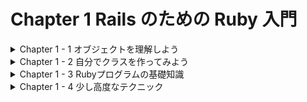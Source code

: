 # Chapter 1 Rails のための Ruby 入門
<details><summary>Chapter 1 - 1 オブジェクトを理解しよう</summary>
	
### 1 - 1 - 1 万物がオブジェクト
- Ruby や Ruby on Rails を理解する上で、いちばんの基礎となるのが「オブジェクト」という概念です。
- 「オブジェクト」とは、簡単に言うと「モノ」のようなものです。
- Ruby の世界には、大小のオブジェクトが関わり合いながら存在しています。
    - 別の言い方をすると、Ruby は「オブジェクトを作ったり使ったりすることで、コンピューターにプログラマの望んだ仕事(処理)を行わせる言語」です。
- Ruby の世界の中の「オブジェクト」と見分けて、どのオブジェクトがどんな仕事を担当するのかをイメージできるようになることが大切です。
- Ruby on Rails と使って Webアプリケーションを書くということは、Rails の用意したフレームワークを理解して、その上でプログラムを書くということでもあります。


### 1 - 1 - 2 irb
- Ruby には、irb (アイアールビー)という、対話的な実行環境が付属しています。


### 1 - 1 - 3 文字列
- Webアプリケーションにおいてもっとも基本的なオブジェクトの一つが「文字列」です。
- 文字列とは、「氏名」「酒類の購入には年齢記入が必要です」といった、人間が読むことのできる文字や記号で構成された単語や文章のようなデータのことを指します。
- 文字列オブジェクトを作る一番簡単な方法は、ダブルクォーテーション(”)で内容を囲むことです。たとえば、`”氏名”`のように書きます。
- 文字列オブジェクトを作るためには、シングルクォーテーション(’)を使うこともできます。


### 1 - 1 - 4 数値
- プログラムを作る上では、数値も重要です。
- 数値とは、 1 や 100 のように、数を表すオブジェクトです。
- Ruby では数値もオブジェクトに含まれます。


### 1 - 1 - 5 オブジェクトに、自分が何者かを聞いてみる
- 全てのオブジェクトには、自分の型を持っていて、この型のことを「クラス」と呼びます。
- クラスを尋ねるには、オブジェクトの後に `.class` という記述をします。

```bash
irb(main):001:0> "氏名".class
=> String # String(文字列)
```

```bash
irb(main):002:0> 1.class
=> Integer # Integer(整数)
```

- オブジェクトは全てが object_id という固有の番号を持っています。
    
```bash
irb(main):001:0> "氏名".object_id
=> 11300
irb(main):002:0> 1.object_id
=> 3
irb(main):003:0> "氏名".object_id
=> 27880
irb(main):004:0> 1.object_id
=> 3
```
    
- “氏名” という Rubyコードに対応して用意される文字列オブジェクトは、Rubyコードが実行されるたびに、別のオブジェクトが作られる。
- 1というRubyコードに対応して用意される数値オブジェクトは、何回 1 というRubyコードを実行しても、同じ数値オブジェクトが提供される。


### 1 - 1 - 6 クラスとインスタンス
- Rubyのようなオブジェクト指向言語では、一般的に「オブジェクト X のクラスが A であるとき、X は A のインスタンス(オブジェクト)である」といいます。
- インスタンスオブジェクトは「インスタンス」、「オブジェクト」と呼ばれることもありますが、オブジェクトそのもの、という意味で使われます。


### 1 - 1 - 7 オブジェクトの機能はクラスで決まる
- オブジェクトにどんな仕事をさせることができるのかは、そのオブジェクトがどんなクラスのオブジェクトであるかによります。
- オブジェクトの機能はクラスによって異なるので、Ruby でプログラムを作るためには、どんなクラスのオブジェクトにどんな機能があるのかを知り、目的にあったクラスのオブジェクトを使うことが大切になってきます。


### 1 - 1 - 8 変数
- 変数は、何かのオブジェクトを指し示すことができる、ラベルのような存在です。変数にわかりやすい名前を付けて使うことで、プログラムを格段にわかりやすくすることができます。
- 変数を通じてオブジェクトを参照できるようにすることを「代入する」と呼びます。代入するには、= を使います。
- Ruby のローカル変数の名前は、アルファベットの小文字かアンダースコア( _ )で始めます。2 文字目以降には、大文字や数字も利用できます。慣習としては、単語の区切りにアンダースコア( _ )を使うスネークケースという記法で変数の名前を付けることが好まれています。


| よく見かける記法 | 文法的にはあっているが、一般的でない記法 | ローカル変数として解析できない記法 |
| --- | --- | --- |
| sample_message | sampleMessage (キャメルケース) | SampleMessage |
| part2 | パート2 | 2part |
| _user | _USER | -user |

- なお、アルファベットの大文字から始まる名前は、保持する値が不変の「定数」と解釈されます。厳密には、Ruby の定数の値は絶対に変更できないわけでなく、warningメッセージが出力されるものの、再定義することも可能となっています。


### 1 - 1 - 9 コメント
- Ruby のプログラムの中に、任意のコメントを記述することができます。コメントは、ソースコードの内容を補完するドキュメンテーションなどの用途で便利に利用できます。
- いくつか書き方はありますが、基本的なのが # のあとにコメントを記述する方法です。


### 1 - 1 - 10 メソッド
- オブジェクトの代表的な仕事は、何らかの振る舞いをすることです。Ruby のオブジェクトの振る舞いは、基本的に「メソッド」として記述します。
    - メソッドには「(〜を)…します」というような内容を記述することになります。

```ruby
タマ.追いかける(ネズミ) 
# 「追いかける」がメソッドに相当します。
# インスタンスに対して呼び出せるメソッドをインスタンスメソッドと呼びます。
```

- インスタンスに対して呼び出せるメソッドをインスタンスメソッドと呼びます。

```ruby
class 猫
  def 追いかける(ネズミ)
	puts "一生懸命 #{ネズミ} を追いかけた..." # 画面にメッセージを出力します。
  end
end

タマ = 猫.new
# 「追いかける」の部分がメソッド、(ネズミ)の部分がメソッドに対して補足的な情報を与える「引数」と呼ばれるものになります。
```

- 「追いかける」の部分がメソッド、(ネズミ)の部分がメソッドに対して補足的な情報を与える「引数」と呼ばれるものになります。
- オブジェクトにドット( . )を付け、その後にメソッドの名前を記述することでメソッドを呼び出すことができます。

```ruby
# フォームから入力されたデータが変数に入っている状態を作ります。
message = '先ほど注文した商品を全て一旦キャンセルさせてください'

# エラーメッセージの表示を行います。
if message.length > 100
  puts 'メッセージは100文字以下で入力してください。'
end
```

- 先の lengthメソッドの呼び出し例では、message がレシーバとなっています。
- Stringクラスのオブジェクトには、 concat という、**自分に別の文字列オブジェクトを結合させるメソッド**があります。

```ruby
irb(main):005:0> message1 = "こんにちは。"
=> "こんにちは。"
irb(main):006:0> message2 = "こんばんは。"
=> "こんばんは。"
irb(main):007:0> message1.concat(message2)
=> "こんにちは。こんばんは。"
irb(main):008:0> message1
=> "こんにちは。こんばんは。"
irb(main):009:0> message2
=> "こんばんは。"
```

- concatメソッドは 2 つ以上のオブジェクトを同時に結合することができます。2 つ以上のオブジェクトを同時に結合したいときは、結合したいオブジェクトを全てをメソッドに引数として渡します。メソッドに渡すオブジェクトは、引数ごとにカンマ( , )で区切ります。

```ruby
irb(main):011:0> message1 = "おはようございます。"
=> "おはようございます。"
irb(main):012:0> message2 = "こんにちは。"
=> "こんにちは。"
irb(main):013:0> message3 = "こんばんは。"
=> "こんばんは。"
irb(main):014:0> message1.concat(message2, message3)
=> "おはようございます。こんにちは。こんばんは。"
```

- 引数を付けるメソッドには必ず括弧を付けていました。しかし、実は**括弧を省略してメソッド呼び出しを書く**こともできます。括弧を省略する時は、メソッド名と引数の間に半角スペースを入れます。

```ruby
irb(main):015:0> message1 = "おはようございます。"
=> "おはようございます。"
irb(main):016:0> message2 = "こんにちは。"
=> "こんにちは。"
irb(main):017:0> message3 = "こんばんは。"
=> "こんばんは。"
irb(main):018:0> message1.concat message2,message3
=> "おはようございます。こんにちは。こんばんは。"
```

- 括弧を省略しない書き方、省略した書き方、どちらの書き方も実際のコードを読んでいて見掛けることがあります。慣れるまでは大変かもしれませんが、どちらの書き方も知っておくと便利です。
    - なお、引数を渡す必要がないメソッドを length( ) のように空の括弧に付けて呼び出すこともできますが、Rubyプログラマの間では、length のように括弧を付けない書き方が主流と言えそうです。</details>


<details><summary>Chapter 1 - 2 自分でクラスを作ってみよう</summary>
	
### 1 - 2 - 1 クラスを作る
- Ruby on Rails で Webアプリケーションを作る場合には、プログラマがクラスを作成する必要があるため、クラスを作ることについての知識は欠かせません。


### 1 - 2 - 2 Userクラスを作る
- ユーザーを表すクラスを作成します。

    1\. user.rbフォルダを作成する。
    
    2\. エディターを開いて、user.rb フォルダから user.rbファイルを作成する。
    
    3\. user.rbファイルに、User という名前のクラスを作成する。

```ruby
# エディターに User という名前のクラスを作成する。
class User
end
```

```ruby
# require を使って user.rb を読み込みます。
irb(main):001:0> require './user.rb'
=> true

# クラスの名前の後に .new と記述して、オブジェクトを作成します。
irb(main):002:0> user = User.new
=> #<User:0x000000010a623fd0>

# Userクラスのオブジェクトが作られたかどうか、レシーバのクラス名を返すclassメソッドを使って、確認します。
irb(main):003:0> user.class
=> User # user はUserクラスのオブジェクトになっています。
```

### 1 - 2 - 3 Userクラスにメソッドを定義する
- 作成したUserクラスから name というメソッドを作成します。

```ruby
# エディター
class User
  def name
  end
end

# irb
irb(main):001:0> require './user.rb'
=> true
irb(main):002:0> user = User.new
=> #<User:0x000000010b31d970>
irb(main):003:0> user.name
=> nil
```

- nil は Ruby において「無い」ことを表すオブジェクトです。nameメソッドは空っぽなので、nil が返ってきています。
- メソッドが呼ばれたときに返ってくる値のことを「返り値(または戻り値)」と呼びます。Ruby では、return を使って明示的に指定された値や、メソッド内で最後に評価された値がメソッドの返り値となります。どちらを使っても構いませんが、一般的には、メソッドの途中でメソッドを抜けたい場合には return を使い、メソッドの最後で返り値を指定する場合は return を使わないことが多いでしょう。
- たとえば、どんなユーザーの name も”匿名さん”を返すようにしたい場合は、nameメソッドの実装は次のようになります。

```ruby
# return を使う場合
class User
  def name
    return "匿名さん"
  end
end

# return を使わない場合
class User
  def name
     "匿名さん"
  end
end
```

- どちらの書き方でも、次のように、Userクラスのオブジェクトでnameメソッドの返り値として「匿名さん」という文字列を得ることができます。

```ruby
irb(main):002:0> user = User.new
=> #<User:0x0000000112cf3b00>
irb(main):003:0> user.name
=> "匿名さん"
```

- 実際には、すべてのUserオブジェクトが同じ名前を持つように実装することはほとんどないでしょう。ログインしてきたユーザーそれぞれの名前を保持するようにしたいはずです。オブジェクトごとに異なるデータを保持できるようにするためには、「インスタンス変数」を使います。


### 1 - 2 - 4 インスタンス変数
- インスタンス変数は、オブジェクトが抱えている変数です。インスタンス変数に代入したデータは、インスタンス変数を抱えているオブジェクトが存在する限り、オブジェクトともに存在し続けます。インスタンス変数は、オブジェクトのメソッドの中から利用可能な一方で、オブジェクトの外側から直接利用することは基本的にできません。インスタンス変数の名前の先頭には必ず＠(アットマーク)を付けます。

```ruby
class User
  def name=(name)
    @name = name
  end

  def name
    @name
  end
end
```

- ここでは「name=」という名前を設定するメソッドを追加しました。**Ruby では末尾に=という記号がついたメソッド名を定義することで、属性をオブジェクトにセットするような形のメソッドを作ることができます。**name=メソッドでは、引数で受け取ったデータをインスタンス変数 @name に代入します。このような、インスタンス変数を代入するためのメソッドをセッターと呼ぶことがあります。
- また、nameメソッドの中身を変更して、設定した名前(@name)を返すようにしています。このような、インスタンス変数の内容を参照するためのメソッドをゲッターと呼ぶことがあります。
- 新しいUserクラスの動作を確認してみましょう。

```ruby
irb(main):002:0> user = User.new
=> #<User:0x0000000107d89a70>
irb(main):003:0> user.name = "小田井優"
=> "小田井優"
```

- 上記では、名前の文字列をuserオブジェクトに設定しました。続いて、userオブジェクトの状態を見てみましょう。**irb 上でオブジェクトを評価すると、そのオブジェクトのinspectメソッドが呼ばれます。**

```ruby
irb(main):004:0> user
=> #<User:0x0000000107d89a70 @name="小田井優"> # userオブジェクトがinspectメソッドで出力されます。
```

- 設定した名前をuserオブジェクトが「抱えている」様子がわかります。次に、nameメソッドを使って名前を取得してみましょう。

```ruby
irb(main):005:0> user.name
=> "小田井優"
```

- これで、オブジェクトごとに異なる名前を保持することができるようになったので、複数のオブジェクトにそれぞれ違う名前を設定してみましょう。

```ruby
irb(main):007:0> user1 = User.new
=> #<User:0x0000000107d51080>
irb(main):008:0> user1.name = "大場寧子"
=> "大場寧子"

irb(main):009:0> user2 = User.new
=> #<User:0x0000000107d236f8>
irb(main):010:0> user2.name = "小芝美由紀"
=> "小芝美由紀"

irb(main):011:0> user1.name
=> "大場寧子"

irb(main):012:0> user2.name
=> "小芝美由紀"
```

- 無事、オブジェクトごとに別々の名前を入れて扱うことができるようになりました。


### 1 - 2 - 5 ローカル変数とインスタンス変数の違い
- user のようなローカル変数と @name のようなインスタンス変数は、代入の仕方や参照の仕方は同じですが、次のような違いがあります。
- たとえば、自分で作った次のMyClassクラスが存在するとします。

```ruby
class MyClass
  def method_1
    number = 100
  end

  def method_2
    number
  end
end
```

- このクラスのオブジェクトを作って、method_1メソッドを呼び出してみます。

```ruby
irb(main):014:0> object = MyClass.new
=> #<MyClass:0x0000000107df8218>
irb(main):015:0> object.method_1
=> 100
```

- このメソッドは number というローカル変数に 100 という数値のオブジェクトを入れており、ローカル変数に入れたオブジェクトを返り値としています。
- 続けて、method_2メソッドを呼び出してみます。

```ruby
irb(main):016:0> object.method_2
/Users/yoshiwo/Desktop/user.rb/user.rb:7:in `method_2': undefined local variable or method `number' 
for #<MyClass:0x0000000107df8218> (NameError)
```

- method_1で定義した number というローカル変数が method_2 でも生き残っていれば 100 と表示されるはずです。エラーが返ってきてしまったということは、method_2 では method_1 で使った number を使えない状態だということです。
- それでは、number というローカル変数ではなく、インスタンス変数 @number を使うようにするとどうなるでしょうか。

```ruby
# インスタンス変数 @number を使用。
class MyClass
  def method_1
    @number = 100
  end

  def method_2
    @number
  end
end

irb(main):021:0> object = MyClass.new
=> #<MyClass:0x0000000107bd9310>
irb(main):022:0> object.method_1
=> 100
irb(main):023:0> object.method_2
=> 100
```

- エラーが出ずに、無事に 100 という値が返ってきました。method_1 と method_2 が、同じ @number という変数を利用できていることがわかります。
- ローカル変数とインスタンス変数の違いの理解は、Railsアプリケーションを作成する上でも非常に重要になります。ローカル変数は 1 つのメソッドの中で一時的に使うデータを参照するために使います。一方、インスタンス変数は、特定のオブジェクトの内部で使い回したり、そのオブジェクトに属するデータとして外部からゲッターを通じて利用させるために用います。ここでは、**インスタンス変数はオブジェクトに抱えられたデータである**というイメージを覚えておいてください。


### 属性
- 一般的にオブジェクトの抱えるデータのことを「属性(Attribute)」と呼ぶことがあります。先程の例で言えば、name は user の属性ということになります。インスタンス変数も、オブジェクトの抱えるデータのことですから、属性とインスタンス変数はとてもよく似た概念と言えます。ただし、必ずしも同じではありません。インスタンス変数という用語が Ruby の言語の機能を指しているのに対して、属性という用語はもう少し抽象的に、結果としてオブジェクトに対して読んだり書いたりできる(時には片方しかできない)データを表す概念です。
    
    たとえば、外部から見たときには属性として使わないような、オブジェクト内の”秘密の”インスタンス変数が存在する場合もあります。また、外部の記憶装置などを直接使ったり、固定値や、計算値を用いることで、インスタンス変数を使わないで属性を実現することもできます。
    
    Railsアプリケーションにおいては、特にモデル層でこの「属性」という用語が登場します。Railsモデルの「属性」にはデータベースのカラムとの対応関係などの要素が加わるため、より複雑になりますが、根本的な意味としてはオブジェクトが抱えるデータであることに変わりはありません。「属性」という用語にぜひ慣れておきましょう。


### ゲッターやセッターを簡単に定義する
- 先程は、Userクラスに属性の name のゲッターとセッターを次のように定義していました。

```ruby
class User
  def name=(name)
    @name = name
  end

  def name
    @name
  end
end
```

- ゲッターやセッターの書き方はいつも同じようになり、上記コードの name のところを別の属性名に変えて、機械的に記述することができます。
- 実は Ruby には、このような機械的なコードをプログラマが書かなくても済むように、**attr_accessor** という便利なメソッドが用意されています。先程のコードは attr_accessor を使って次のように書くことができます。

```ruby
class User
	attr_accessor :name
end
```

- ここで渡している :name という部分は、シンボルです。ここでは名前の先頭に : を付けたものがシンボルという存在であるということを覚えておいてください。
    
    なお、attr_readerを使うとゲッターだけ、attr_writerを使うとセッターだけを定義することができます。


### メソッドからメソッドを使う

- オブジェクトのメソッドの中から、同じオブジェクトの他のメソッドを呼び出すことができます。例として、名前と住んでいる場所を合わせて返すようなprofileメソッドを作ってみましょう。

```ruby
class User
  attr_accessor :name, :address, :email

  def profile
    "#{name} (#{address})"
  end
end
```

- `"#{name} (#{address})"` という書き方は見慣れないかもしれません。ダブルクォーテーションで囲んで文字列を作成する際に、#{ } という表記の中でRubyコードを実行し、結果をその位置に埋め込むことができます。

```ruby
irb(main):029:0> user = User.new
=> #<User:0x0000000107cebb18>
irb(main):030:0> user.name = "小田井優"
=> "小田井優"
irb(main):031:0> user.address = "東京"
=> "東京"
irb(main):032:0> user.profile
=> "小田井優 (東京)"
```

- profile というメソッドの内部で、同じオブジェクトの別のメソッドである name や address を呼び出すことができました。
- 因みに、シングルクォーテーションを使って同様の埋め込みはできません。次の実行例で示すように、#{ などがそのまま文字の一部として扱われてしまいます。

```ruby
irb(main):033:0> name = "小田井優"
=> "小田井優"
irb(main):034:0> "#{name}"
=> "小田井優"
irb(main):035:0> '#{name}'
=> "\#{name}"
```

- Ruby に慣れていないうちは、メソッド内での name や address が、メソッドの呼び出しなのか、ローカル変数なのか、どちらなのかわからなくて混乱するかもしれません。見分け方としては、**コード内に出てきた名前がローカル変数として定義されていたり、メソッドの引数になっていればローカル変数、そうでなければメソッド名だと判断**できます。
- 1 つ 1 つのメソッドを長大にせず、引数や変数名を妥当につけていけば、実際にコードを読み書きしていて困ることはあまりないと思います。また、**IDE** では変数やメソッドの文字を自動で色分けしてくれるため、簡単に把握することもできます。

### まとめ - オブジェクトの振る舞いとデータ

- これまで、Rubyプログラムを構成する最も基本的な単位が「オブジェクト」であり、「オブジェクト」は「クラス」から作られること、「メソッド」や「インスタンス変数」を抱えることを学んできました。
- 大雑把に言えば、Ruby ではオブジェクトのデータが「インスタンス変数」、振る舞いが「(インスタンス)メソッド」に当たります。そして、どういう種類のインスタンス変数を持つか、それぞれのメソッドの処理が具体的にどのようであるかということを「クラス」に定義しておいて、その定義を使って、同じ性質を持つ「(インスタンス)オブジェクト」を好きなだけ量産して利用していくということになります。
- クラス、オブジェクト、メソッド、インスタンス変数の理解は特に重要なので、よく覚えておきましょう。</details>


<details><summary>Chapter 1 - 3 Rubyプログラムの基礎知識</summary>

ここからは、メソッドを書くといった Ruby でのプログラミングの際によく利用する基本的な Ruby の記法や機能を紹介していきます。

### 1 - 3 - 1 演算子

| 記号 | 意味 |
| --- | --- |
| + | 加算 ・数値を足す ・文字列の連結 ・配列の連結 |
| - | 減算 ・数値を引く ・配列から一部の要素を削除 |
| * | 乗算 ・数値をかける ・文字列を繰り返し連結 ・配列を繰り返し連結 |
| / | 除算 ・数値で割る |
| % | 剰余 ・数値で割った余りを得る |
| || または or | OR演算 |
| && または and | AND演算 |
| ^ | XOR演算 |
| ! または not | 真偽を裏返す(否定) |
| = | 代入 |
| == | 等しいか調べる |
| != | 等しくないか調べる |
| >, >=, <, <= | それぞれ、左辺が大きい、左辺が右辺以上、右辺が大きい、右辺が左辺以上であるかを調べる |
- 数値の演算をするRubyコードの例を挙げておきましょう。

```ruby
irb(main):036:0> result = 1 + 2 * 4 / 8
=> 2
```

- 掛け算や割り算は、足し算や引き算よりも先に評価されるため、上のコードでは 2 という結果が得られます。

### 1 - 3 - 2 nil

- 空っぽのような状態であることを表す「nil」というオブジェクトがあります。nil と書けばいつでも使えます。

```ruby
value = nil
```

- オブジェクトが nil であるかを、nil? というメソッドで調べることができます。

```ruby
irb(main):039:0> value = nil
=> nil
irb(main):040:0> value.nil?
=> true
```

### 1 - 3 - 3 真偽

- if などの条件分岐では、条件が真である(当てはまる)か、それとも偽である(当てはまらない)かで、どのプログラムコードを実行するかを制御します。条件が真であるということはどういうことでしょうか。
- 直感的にわかりやすいのは、次のような例です。

```ruby
value = 3
if value == 3
  # valueが3のとき、ここを実行します。
end
```

- value という変数の値は 3 ですから、「value == 3」は真であるということになります。
- 真か偽という結果は、== などの実行結果だけではなく、オブジェクトそのものを評価しても得られます。

```ruby
value = 3
if value
  # valueが真のとき、ここを実行します。
end
```

- 上記のコードでは、value の値は 3 ですが、これは Ruby では「真」であると解釈されます。
- 真か偽かをわかりやすく示したい場合、Ruby では **true** と **false** というオブジェクトがあり、いつでも利用できます。**true は真、false は偽を表すオブジェクト**です。

```ruby
value = true
if value
  # valueが真のとき、ここを実行します。
end
```

- Ruby では、**nil と false が偽**、それ以外が真となります。
- プログラミング言語の中には 0 が偽である言語もありますが、**Ruby では 0 も真になる**ので注意しましょう。

```ruby
value = 0
if value
  # ここを通ります！
end
```

- nil? を使う例と、偽かどうかを調べている例を挙げておきます。

```ruby
# nil? を使う例
return if value.nil? # value が nil なら以降の処理をしない。

# 偽かどうかを調べている例
return if !value # value が nil もしくは false なら以降の処理をしない。
```

### 1 - 3 - 4 条件分岐

- if の後に条件式を記述して、その条件が真と評価された時にその下の節の処理を実行します。もし、if の条件式が偽だと評価された時は、elseif の条件の評価に進みます。elsif は無くてもよいし、複数記述しても構いません。if と elsif の条件式が全て偽であった時は、else の処理を実行します。else は無くても構いません。最後に「end」でif構造を閉じます。

```ruby
number = 1
if number == 1
  puts '数値は1です'
elsif number == 2
  puts '数値は2です'
else
  puts '数値は1や2以外です'
end

# number == 1 が真なので、数値は1です が表示されます。
```

### 1 - 3 - 4 - 1 if は評価結果を返す

- if について知っておくと便利なことがあります。先ずは、**if は条件が成立した節の最後の評価結果を返す**ということを覚えておきましょう。たとえば「条件によって変数に設定する値を変えたい」というときに、if の返り値を変数に直接代入することができます。

```ruby
number = 100
message = if number > 50
            "namberは50より大きいです"
          else
            "numberは50以下です"
          end
```

- 上記の例では、message には “number は 50 より大きいです” という文字列が代入されます。

### 1 - 3 - 4 - 2 当てはまらない場合に分岐する unless

- if は条件の結果が真だった時に処理を実行しますが、それとは反対に、偽だった時に処理を実行する **unless** という処理構文があります。unless でも else を使うことができますが、elsif のような機能はありません。

```ruby
age = 16
unless age >= 20
  puts "未成年者には酒類を提供できません！"
end
```

- unless は if の条件を裏返して利用するものであり、unless で表現できることはすべて if でも表現可能です。上記の例は、次のように記述しても同じです。

```ruby
age = 16
if age >= 20
  puts "未成年者には酒類を提供できません！"
end
```

- 基本的には if を使う方がわかりやすいのですが、条件の内容として直感的に把握しやすい方を利用するために unless を選ぶことがあります。
- ここで挙げた例では、unless の時は「20歳以上かどうか(もし違うなら)」を意識することになるのに対して、if のときは「20歳未満かどうか」を意識することになります。20歳以上かどうかという条件を他でも多用している場合は、それをそのまま書ける unless がわかりやすいということになるかもしれません。
- unless を else とともに利用すると、コードはかなり把握しづらくなりますので、else を使う場合は if を使うことをお勧めします。

```ruby
unless age >= 20 # 成人でないなら
  puts "未成年者には酒類を提供できません！"
else # 成人でないことはない、すなわち成人なら...
  puts "おすすめのワインがあります"
end
```

### 1 - 3 - 4 - 3 後置 if

- if や unless は行頭だけではなく、条件に成立した時に評価してほしい句の後ろに置くことができます。この書き方を「**後置if**」と呼びます。

```ruby
# これは出力されます
puts 'おはようございます' if true

# これは出力されません
puts 'お疲れ様でした' if false
```

- 後置ifを使った場合は 1 行分の処理しか記述できませんし、else 等も書けません。処理が複数行にわたっていたり、else など他の条件も書きたい場合は通常の if を使います。**処理が 1 行で済む単純なケースでは、後置ifが使われることがよくあります**。

### 1 - 3 - 5 配列

- プログラミング言語でよく使われるデータ構造に「**配列(Array)**」があります。**配列とは、複数の要素が順番に格納された構造のこと**です。
- 配列はブラケット( [ ] )と使った配列式で生成することができます。

```ruby
[1,2,3]
```

- 上記は、1, 2 , 3 という 3 つの要素が格納された配列オブジェクトが生成します。要素には様々なオブジェクトを格納することができます。次の例は、文字列、false、nil、数値、配列の 5 つが要素として格納された配列を生成します。

```ruby
["abc", false, nil, 4, [1, 2, 3]]
```

- 配列は Array というクラスのインスタンスオブジェクトであり、様々なメソッドを備えています。
- 例えば、配列が持つ要素を順番に取得して、それに何かしらの処理を実行したい場合は **each** というメソッドを使います。

```ruby
a = [1, 2, 3]

# 1, 2, 3 と順番に出力します
a.each do |element|
	puts element
end
```

- 他のプログラミング言語では for などを使って要素を取得することがあります。Ruby でも for を使って次のように書くこともできます。

```ruby
for element in a
  puts element
end
```

- Ruby に慣れたプログラマは、for よりも each を好んで利用する傾向があるようです。
- 配列に要素を追加するには、<< を使います。

```ruby
a = [1, 2, 3]
a << 4
```

- 上記のコードを実行すると、a の内容は [1, 2, 3, 4] となります。
- 配列にはこのほかにたくさんの重要なメソッドがあります。詳しく調べるには、[**Ruby のリファレンス**](https://docs.ruby-lang.org/ja/)を参照してください。

### 1 - 3 - 6 ハッシュ

- ハッシュは、内部的にデータをキーと対応づけて格納しておくデータ構造です。
- Ruby のハッシュは、Hashクラスで実現されています。ハッシュは波括弧 { } を使って生成することができます。波括弧の中には、キーと値の組み合わせを記述します。

```ruby
{ :tokyo => 13636222, :kanagawa => 9145572 }
```

- キーには文字列、時間、数字などの任意のオブジェクトを使うことができますが、「**シンボル**」と呼ばれる**コロンで始まる識別子**が使われることが多くなっています。
    
    **シンボルは、初心者には少し難しい概念ですが、Symbol というクラスのオブジェクトで、何かしらの名前を表す存在**です。文字列と似ていますが、文字列の ”abc” と ”abc” が違うオブジェクトであるのに対して :abc と :abc は同じであるなど、何かしらの名前を表す目的では文字列よりも使いやすくなっています。
    
- キーと値の区切りにはハッシュロケット(=>)を使いますが、キーが文字列かシンボルである場合はコロン( : )を使うこともできます。また、キーにシンボルを使う場合は、キーと値の区切りにコロンを使えば、シンボル名の頭のコロンを省略することができます。
- 以下に、いろいろなオブジェクトをキーに使う例と、記法のバリエーションを紹介します。
1. 文字列をキーにしている

```ruby
{ "tokyo" => 13636222, "kanagawa" => 9145572 }
```

1. 上記と同じ意味で、ハッシュロケットの代わりにコロンを使っている

```ruby
{ "tokyo": 13636222, "kanagawa": 9145572 }
```

1. シンボルをキーにしている

```ruby
{ :tokyo => 13636222, :kanagawa => 9145572 }
```

1. 上記と同じ意味で、コロンを使っている(注：最もよく利用されます)

```ruby
{ tokyo: 13636222, kanagawa: 9145572 }
```

1. 数字をキーにしている

```ruby
{ 13 => 13636222, 14 => 9145572 }
```

- キーをシンボルにして、キーと値の区切りにコロンを使う (4) のケースが一般的なので、可能な時はこのパターンを利用するとよいでしょう。
- **ハッシュに格納されている値を取得したい時は、ブラケット [ ] の中にキーを指定します。**

```ruby
options = { font_size: 100, color: 'red' }
# 「100」と出力される
puts options[:font_size]
```

- また、ハッシュに新たな値を設定したい時や、既存の値を更新したい時は [ ]= を使います。

```ruby
options = { font_size: 100, color: 'red' }
options[:font_family] = 'Arial' # :font_family はシンボルにキー、'Arial' は値
# 「Arial」と出力される
puts options[:font_family]
```

- **ハッシュ内の全てのキーを得るには keys** 、**全ての値を得るには values** を使います。また、**each を使ってキーと値のペアを次のように順次得ることもできます**。
	- 

```ruby
options = { font_size: 100, color: 'red' }
options.each do |key, value|
  puts key
  puts value
end
```

</details>
	
	
<details><summary>Chapter 1 - 4 少し高度なテクニック</summary>
